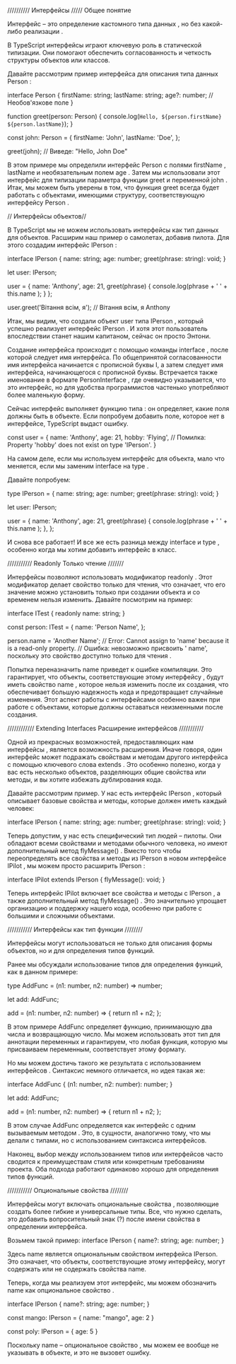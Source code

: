 ////////// Интерфейсы /////
Общее понятие

Интерфейс – это определение кастомного типа данных , но без какой-либо реализации .

В TypeScript интерфейсы играют ключевую роль в статической типизации. Они помогают обеспечить согласованность и четкость структуры объектов или классов.

Давайте рассмотрим пример интерфейса для описания типа данных Person :

interface Person {
  firstName: string;
  lastName: string;
  age?: number; // Необов'язкове поле
}

function greet(person: Person) {
  console.log(`Hello, ${person.firstName} ${person.lastName}`);
}

const john: Person = {
  firstName: 'John',
  lastName: 'Doe',
};

greet(john); // Виведе: "Hello, John Doe"

В этом примере мы определили интерфейс Person с полями firstName , lastName и необязательным полем age . Затем мы использовали этот интерфейс для типизации параметра функции greet и переменной john . Итак, мы можем быть уверены в том, что функция greet всегда будет работать с объектами, имеющими структуру, соответствующую интерфейсу Person .

// Интерфейсы объектов//

В TypeScript мы не можем использовать интерфейсы как тип данных для объектов. Расширим наш пример о самолетах, добавив пилота. Для этого создадим интерфейс IPerson :

interface IPerson {
  name: string;
  age: number;
  greet(phrase: string): void;
}

let user: IPerson;

user = {
  name: 'Anthony',
  age: 21,
  greet(phrase) {
    console.log(phrase + ' ' + this.name );
  }
};

user.greet('Вітання всім, я'); // Вітання всім, я Anthony
 
Итак, мы видим, что создали объект user типа IPerson , который успешно реализует интерфейс IPerson . И хотя этот пользователь впоследствии станет нашим капитаном, сейчас он просто Энтони.

Создание интерфейса происходит с помощью команды interface , после которой следует имя интерфейса. По общепринятой согласованности имя интерфейса начинается с прописной буквы I, а затем следует имя интерфейса, начинающегося с прописной буквы. Встречается также именование в формате PersonInterface , где очевидно указывается, что это интерфейс, но для удобства программистов частенько употребляют более маленькую форму.

Сейчас интерфейс выполняет функцию типа : он определяет, какие поля должны быть в объекте. Если попробуем добавить поле, которое нет в интерфейсе, TypeScript выдаст ошибку.

const user = {
  name: 'Anthony',
  age: 21,
  hobby: 'Flying', // Помилка: Property 'hobby' does not exist on type 'IPerson'.
}

На самом деле, если мы используем интерфейс для объекта, мало что меняется, если мы заменим interface на type .

Давайте попробуем:

type IPerson = {
  name: string;
  age: number;
  greet(phrase: string): void;
}

let user: IPerson;

user = {
  name: 'Anthony',
  age: 21,
  greet(phrase) {
    console.log(phrase + ' ' + this.name );
  },
};

И снова все работает! И все же есть разница между interface и type , особенно когда мы хотим добавить интерфейс в класс. 

///////////  Readonly Только чтение ///////

Интерфейсы позволяют использовать модификатор readonly . Этот модификатор делает свойство только для чтения, что означает, что его значение можно установить только при создании объекта и со временем нельзя изменить.
Давайте посмотрим на пример:

interface ITest {
  readonly name: string;
}

const person: ITest = {
  name: 'Person Name',
};

person.name = 'Another Name'; 
// Error: Cannot assign to 'name' because it is a read-only property.
// Ошибка: невозможно присвоить ' name', поскольку это свойство доступно только для чтения .

Попытка переназначить name приведет к ошибке компиляции. Это гарантирует, что объекты, соответствующие этому интерфейсу , будут иметь свойство name , которое нельзя изменить после их создания, что обеспечивает большую надежность кода и предотвращает случайные изменения. Этот аспект работы с интерфейсами особенно важен при работе с объектами, которые должны оставаться неизменными после создания.

//////////// Extending Interfaces Расширение интерфейсов ///////////

Одной из прекрасных возможностей, предоставляющих нам интерфейсы , является возможность расширения. Иначе говоря, один интерфейс может подражать свойствам и методам другого интерфейса с помощью ключевого слова extends . Это особенно полезно, когда у вас есть несколько объектов, разделяющих общие свойства или методы, и вы хотите избежать дублирования кода.

Давайте рассмотрим пример. У нас есть интерфейс IPerson , который описывает базовые свойства и методы, которые должен иметь каждый человек:

interface IPerson {
  name: string;
  age: number;
  greet(phrase: string): void;
}

Теперь допустим, у нас есть специфический тип людей – пилоты. Они обладают всеми свойствами и методами обычного человека, но имеют дополнительный метод flyMessage() . Вместо того чтобы переопределять все свойства и методы из IPerson в новом интерфейсе IPilot , мы можем просто расширить IPerson :

interface IPilot extends IPerson {
  flyMessage(): void;
}

Теперь интерфейс IPilot включает все свойства и методы с IPerson , а также дополнительный метод flyMessage() . Это значительно упрощает организацию и поддержку нашего кода, особенно при работе с большими и сложными объектами.

/////////// Интерфейсы как тип функции ////////

Интерфейсы могут использоваться не только для описания формы объектов, но и для определения типов функций.

Ранее мы обсуждали использование типов для определения функций, как в данном примере:

type AddFunc = (n1: number, n2: number) => number;

let add: AddFunc;

add = (n1: number, n2: number) => {
  return n1 + n2;
};
 
В этом примере AddFunc определяет функцию, принимающую два числа и возвращающую число. Мы можем использовать этот тип для аннотации переменных и гарантируем, что любая функция, которую мы присваиваем переменным, соответствует этому формату.

Но мы можем достичь такого же результата с использованием интерфейсов . Синтаксис немного отличается, но идея такая же:

interface AddFunc {
  (n1: number, n2: number): number;
}

let add: AddFunc;

add = (n1: number, n2: number) => {
  return n1 + n2;
};

В этом случае AddFunc определяется как интерфейс с одним вызываемым методом . Это, в сущности, аналогично тому, что мы делали с типами, но с использованием синтаксиса интерфейсов.

Наконец, выбор между использованием типов или интерфейсов часто сводится к преимуществам стиля или конкретным требованиям проекта. Оба подхода работают одинаково хорошо для определения типов функций.

///////////  Опциональные свойства ////////

Интерфейсы могут включать опциональные свойства , позволяющие создать более гибкие и универсальные типы. Все, что нужно сделать, это добавить вопросительный знак (?) после имени свойства в определении интерфейса.

Возьмем такой пример:
interface IPerson {
  name?: string;
  age: number;
}

Здесь name является опциональным свойством интерфейса IPerson. Это означает, что объекты, соответствующие этому интерфейсу, могут содержать или не содержать свойства name.

Теперь, когда мы реализуем этот интерфейс, мы можем обозначить name как опциональное свойство .

interface IPerson {
  name?: string;
  age: number;
}

const mango: IPerson = {
  name: "mango",
	age: 2
}

const poly: IPerson = {
	age: 5
}

Поскольку name – опциональное свойство , мы можем ее вообще не указывать в объекте, и это не вызовет ошибку.